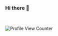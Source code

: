 ### Hi there 👋

<!--
**antoine-palazz/antoine-palazz** is a ✨ _special_ ✨ repository because its `README.md` (this file) appears on your GitHub profile.

Here are some ideas to get you started:

- 🔭 I’m currently working on ...
- 🌱 I’m currently learning ...
- 👯 I’m looking to collaborate on ...
- 🤔 I’m looking for help with ...
- 💬 Ask me about ...
- 📫 How to reach me: ...
- 😄 Pronouns: ...
- ⚡ Fun fact: ...
-->

<!--
## GitHub Stats

| <a href="https://github.com/anuraghazra/github-readme-stats"><img align="center" src="https://github-readme-stats.vercel.app/api?username=antoine-palazz&show_icons=true&include_all_commits=true&theme=algolia&hide_border=true" alt="Lino's github stats" /></a> | <a href="https://github.com/anuraghazra/github-readme-stats"><img align="center" src="https://github-readme-stats.vercel.app/api/top-langs/?username=antoine-palazz&layout=compact&theme=algolia&hide_border=true&hide=javascript,html" /></a> |
| ------------- | ------------- |
-->

</br>

![Profile View Counter](https://komarev.com/ghpvc/?username=antoine-palazz)
